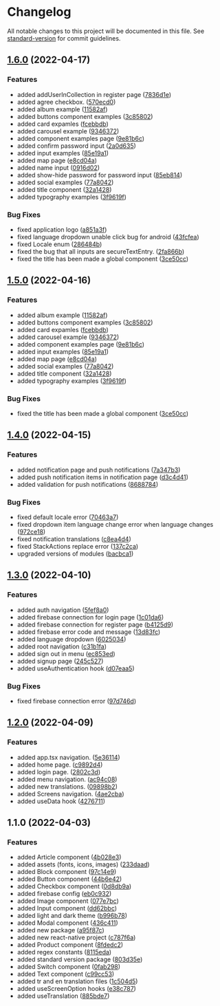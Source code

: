 # Changelog

All notable changes to this project will be documented in this file. See [standard-version](https://github.com/conventional-changelog/standard-version) for commit guidelines.

## [1.6.0](https://github.com/AyberkCakar/react-native-expo-starter-kit/compare/v1.4.0...v1.6.0) (2022-04-17)


### Features

* added addUserInCollection in register page ([7836d1e](https://github.com/AyberkCakar/react-native-expo-starter-kit/commit/7836d1e7bca8f7ba9dc6776cc25d09a0e2886a8e))
* added agree checkbox. ([570ecd0](https://github.com/AyberkCakar/react-native-expo-starter-kit/commit/570ecd0d341749558274b57433d7160615ef2710))
* added album example ([11582af](https://github.com/AyberkCakar/react-native-expo-starter-kit/commit/11582af5aa70d0a9b4e68ab9b214d07671541549))
* added buttons component examples ([3c85802](https://github.com/AyberkCakar/react-native-expo-starter-kit/commit/3c85802458e4bbbf6d01da0dc7003c7ebe3a85a9))
* added card expamles ([fcebbdb](https://github.com/AyberkCakar/react-native-expo-starter-kit/commit/fcebbdba8c9f08f076a147ac61607bb393835141))
* added carousel example ([9346372](https://github.com/AyberkCakar/react-native-expo-starter-kit/commit/93463723bf12f784bbdc4080ac765eaa11657f12))
* added component examples page ([9e81b6c](https://github.com/AyberkCakar/react-native-expo-starter-kit/commit/9e81b6c89230ac72082907c7c3d3c8d59cb091fb))
* added confirm password input ([2a0d635](https://github.com/AyberkCakar/react-native-expo-starter-kit/commit/2a0d635770d0d9e33720784311717ec1086606ee))
* added input examples ([85e19a1](https://github.com/AyberkCakar/react-native-expo-starter-kit/commit/85e19a17c43bb36350aa3ef0997169b64767507e))
* added map page ([e8cd04a](https://github.com/AyberkCakar/react-native-expo-starter-kit/commit/e8cd04a3fdc63347c4bb3eb5e1ac2f78a9c7118d))
* added name input ([0916d02](https://github.com/AyberkCakar/react-native-expo-starter-kit/commit/0916d0260c106c42085c2d07af0b5d19d2eedb9e))
* added show-hide password  for password input ([85eb814](https://github.com/AyberkCakar/react-native-expo-starter-kit/commit/85eb814254eec71c3d1ba8fed3e8db3993d66951))
* added social examples ([77a8042](https://github.com/AyberkCakar/react-native-expo-starter-kit/commit/77a80427f3fe60e3059abcacc47b3fc61b8440cb))
* added title component ([32a1428](https://github.com/AyberkCakar/react-native-expo-starter-kit/commit/32a142851a9ed740e29d51a62280977f5c4370f6))
* added typography examples ([3f9619f](https://github.com/AyberkCakar/react-native-expo-starter-kit/commit/3f9619f318583b1f1c14ebe762cf07910354f4f0))


### Bug Fixes

* fixed application logo ([a851a3f](https://github.com/AyberkCakar/react-native-expo-starter-kit/commit/a851a3f3df4f5c6a99505ab380ab72764be015f0))
* fixed language dropdown unable click bug for android ([43fcfea](https://github.com/AyberkCakar/react-native-expo-starter-kit/commit/43fcfea17c26554297a58c1bb64fe5a9e10951e8))
* fixed Locale enum ([286484b](https://github.com/AyberkCakar/react-native-expo-starter-kit/commit/286484b3f557fbdead4f72670fbf73dbdbf93269))
* fixed the bug that all inputs are secureTextEntry. ([2fa866b](https://github.com/AyberkCakar/react-native-expo-starter-kit/commit/2fa866b0a8f2542c550da258c3ce0d07d8274d06))
* fixed the title has been made a global component ([3ce50cc](https://github.com/AyberkCakar/react-native-expo-starter-kit/commit/3ce50cc8da27dbd5ee2b73eb9221ec3250ea0a48))

## [1.5.0](https://github.com/AyberkCakar/react-native-expo-starter-kit/compare/v1.4.0...v1.5.0) (2022-04-16)


### Features

* added album example ([11582af](https://github.com/AyberkCakar/react-native-expo-starter-kit/commit/11582af5aa70d0a9b4e68ab9b214d07671541549))
* added buttons component examples ([3c85802](https://github.com/AyberkCakar/react-native-expo-starter-kit/commit/3c85802458e4bbbf6d01da0dc7003c7ebe3a85a9))
* added card expamles ([fcebbdb](https://github.com/AyberkCakar/react-native-expo-starter-kit/commit/fcebbdba8c9f08f076a147ac61607bb393835141))
* added carousel example ([9346372](https://github.com/AyberkCakar/react-native-expo-starter-kit/commit/93463723bf12f784bbdc4080ac765eaa11657f12))
* added component examples page ([9e81b6c](https://github.com/AyberkCakar/react-native-expo-starter-kit/commit/9e81b6c89230ac72082907c7c3d3c8d59cb091fb))
* added input examples ([85e19a1](https://github.com/AyberkCakar/react-native-expo-starter-kit/commit/85e19a17c43bb36350aa3ef0997169b64767507e))
* added map page ([e8cd04a](https://github.com/AyberkCakar/react-native-expo-starter-kit/commit/e8cd04a3fdc63347c4bb3eb5e1ac2f78a9c7118d))
* added social examples ([77a8042](https://github.com/AyberkCakar/react-native-expo-starter-kit/commit/77a80427f3fe60e3059abcacc47b3fc61b8440cb))
* added title component ([32a1428](https://github.com/AyberkCakar/react-native-expo-starter-kit/commit/32a142851a9ed740e29d51a62280977f5c4370f6))
* added typography examples ([3f9619f](https://github.com/AyberkCakar/react-native-expo-starter-kit/commit/3f9619f318583b1f1c14ebe762cf07910354f4f0))


### Bug Fixes

* fixed the title has been made a global component ([3ce50cc](https://github.com/AyberkCakar/react-native-expo-starter-kit/commit/3ce50cc8da27dbd5ee2b73eb9221ec3250ea0a48))

## [1.4.0](https://github.com/AyberkCakar/react-native-expo-starter-kit/compare/v1.3.0...v1.4.0) (2022-04-15)


### Features

* added notification page and push notifications ([7a347b3](https://github.com/AyberkCakar/react-native-expo-starter-kit/commit/7a347b33283c146cdd609a6346ce5301af94923d))
* added push notification items in notification page ([d3c4d41](https://github.com/AyberkCakar/react-native-expo-starter-kit/commit/d3c4d414b89f495431472a5ba6180f757ff94dca))
* added validation for push notifications ([8688784](https://github.com/AyberkCakar/react-native-expo-starter-kit/commit/8688784e2eaa335cf66bdcbf8e8f2e5cb6ca5a4c))


### Bug Fixes

* fixed default locale error ([70463a7](https://github.com/AyberkCakar/react-native-expo-starter-kit/commit/70463a7ed4563ab52db5b7518c325019b402a6e8))
* fixed dropdown item language change error when language changes ([972ce18](https://github.com/AyberkCakar/react-native-expo-starter-kit/commit/972ce18c1e82f4da547e1f8e98896f110f709e47))
* fixed notification translations ([c8ea4d4](https://github.com/AyberkCakar/react-native-expo-starter-kit/commit/c8ea4d4e938ba5de59100cc9a702007ba9f0366d))
* fixed StackActions replace error ([137c2ca](https://github.com/AyberkCakar/react-native-expo-starter-kit/commit/137c2ca9a5767d7be40672023c327c113d07f1e9))
* upgraded versions of modules ([bacbca1](https://github.com/AyberkCakar/react-native-expo-starter-kit/commit/bacbca1fb2193e66f0b6b4557be3bb4b04611b04))

## [1.3.0](https://github.com/AyberkCakar/react-native-expo-starter-kit/compare/v1.2.0...v1.3.0) (2022-04-10)


### Features

* added auth navigation ([5fef8a0](https://github.com/AyberkCakar/react-native-expo-starter-kit/commit/5fef8a02b7b1b80db288927a5e3bab03690284ab))
* added firebase connection for login page ([1c01da6](https://github.com/AyberkCakar/react-native-expo-starter-kit/commit/1c01da6e476a90f2a44eabe6b58ba81fb3d5dd2b))
* added firebase connection for register page ([b4125d9](https://github.com/AyberkCakar/react-native-expo-starter-kit/commit/b4125d9e6f29d20b12bbb5f36187a12c6e184d93))
* added firebase error code and message ([13d83fc](https://github.com/AyberkCakar/react-native-expo-starter-kit/commit/13d83fc0d4d8f19f61963f8a82d009a81aed4be9))
* added language dropdown ([6025034](https://github.com/AyberkCakar/react-native-expo-starter-kit/commit/6025034674a37b2ee261d02e709b63a06c236fac))
* added root navigation ([c31b1fa](https://github.com/AyberkCakar/react-native-expo-starter-kit/commit/c31b1fa5a8b300ae5b8d2fb46ef5ee2e1d030e53))
* added sign out in menu ([ec853ed](https://github.com/AyberkCakar/react-native-expo-starter-kit/commit/ec853ed818ff8ec5650b7226cd5f62efeec942ab))
* added signup page ([245c527](https://github.com/AyberkCakar/react-native-expo-starter-kit/commit/245c5270ad2581555f1ca28740f67e9d6d6c9963))
* added useAuthentication hook ([d07eaa5](https://github.com/AyberkCakar/react-native-expo-starter-kit/commit/d07eaa5ff8c31ef00a51f47d1ba04ea83580b482))


### Bug Fixes

* fixed firebase connection error ([97d746d](https://github.com/AyberkCakar/react-native-expo-starter-kit/commit/97d746d114188276b586d62dbe7ccd2cd32b8079))

## [1.2.0](https://github.com/AyberkCakar/react-native-expo-starter-kit/compare/v1.1.0...v1.2.0) (2022-04-09)


### Features

* added app.tsx navigation. ([5e36114](https://github.com/AyberkCakar/react-native-expo-starter-kit/commit/5e36114f56d00a75335df615c95edce53e16fb7e))
* added home page. ([c9892d4](https://github.com/AyberkCakar/react-native-expo-starter-kit/commit/c9892d49756907a0cb0f1d68cdd782d14fe0aa1c))
* added login page. ([2802c3d](https://github.com/AyberkCakar/react-native-expo-starter-kit/commit/2802c3d9052f67b987cfed2848f789901c651f18))
* added menu navigation. ([ac94c08](https://github.com/AyberkCakar/react-native-expo-starter-kit/commit/ac94c0821e0382dc493c80c436d267437a2a14d3))
* added new translations. ([09898b2](https://github.com/AyberkCakar/react-native-expo-starter-kit/commit/09898b2d770e3c18d7e2fd478e4c49c4362afdb6))
* added Screens navigation. ([4ae2cba](https://github.com/AyberkCakar/react-native-expo-starter-kit/commit/4ae2cba5e08e39c46b3016e5741bc8fa4e1dcd1f))
* added useData hook ([4276711](https://github.com/AyberkCakar/react-native-expo-starter-kit/commit/4276711a5d8b4531b8e609c674adcb2a16c36c09))

## 1.1.0 (2022-04-03)


### Features

* added Article component ([4b028e3](https://github.com/AyberkCakar/react-native-expo-starter-kit/commit/4b028e34ffadae21d3509d3bc9f18c03522eb033))
* added assets (fonts, icons, images) ([233daad](https://github.com/AyberkCakar/react-native-expo-starter-kit/commit/233daaddf47e64ca64d56ba2aa09499932253797))
* added Block component ([97c14e9](https://github.com/AyberkCakar/react-native-expo-starter-kit/commit/97c14e9f1396151c16c2eb7a184e054c3bde4d07))
* added Button component ([44b6e42](https://github.com/AyberkCakar/react-native-expo-starter-kit/commit/44b6e42e8ec8364ecf0f22773f777735ef81e8f6))
* added Checkbox component ([0d8db9a](https://github.com/AyberkCakar/react-native-expo-starter-kit/commit/0d8db9a66f5eab6f5cfa4458959f1809d2d45496))
* added firebase config ([eb0c932](https://github.com/AyberkCakar/react-native-expo-starter-kit/commit/eb0c93231e6647dd8ba23ae94db9f258212a69d3))
* added Image component ([077e7bc](https://github.com/AyberkCakar/react-native-expo-starter-kit/commit/077e7bc4aba8c1f961eba5c8b03548b2545a7a90))
* added Input component ([dd62bbc](https://github.com/AyberkCakar/react-native-expo-starter-kit/commit/dd62bbcb45800f6e0cdf4544412fcd22d7e5b694))
* added light and dark theme ([b996b78](https://github.com/AyberkCakar/react-native-expo-starter-kit/commit/b996b785ce4a08459d7065809483c6bbd71cfdb7))
* added Modal component ([436c411](https://github.com/AyberkCakar/react-native-expo-starter-kit/commit/436c411ed820b9ad9aec717b6bc37a67c26d5596))
* added new package ([a95f87c](https://github.com/AyberkCakar/react-native-expo-starter-kit/commit/a95f87c8b0ab56ff0e2d17e4b168647c37ec5000))
* added new react-native project ([c787f6a](https://github.com/AyberkCakar/react-native-expo-starter-kit/commit/c787f6a62203ffebe1237af89c911a079e5848d0))
* added Product component ([8fdedc2](https://github.com/AyberkCakar/react-native-expo-starter-kit/commit/8fdedc252497e0d19f6b1f5f4002c42b423c3f90))
* added regex constants ([8115eda](https://github.com/AyberkCakar/react-native-expo-starter-kit/commit/8115edac50805182c5c47fd2d4ebf8855dc4f77e))
* added standard version package ([803d35e](https://github.com/AyberkCakar/react-native-expo-starter-kit/commit/803d35e3efd94a42660cfaa94c0ab863de30ed80))
* added Switch component ([0fab298](https://github.com/AyberkCakar/react-native-expo-starter-kit/commit/0fab298c43cdf079c5101598c1b634f71768a476))
* added Text component ([c99cc53](https://github.com/AyberkCakar/react-native-expo-starter-kit/commit/c99cc53f2aaa8c6ef815fd82deee87abec9a8246))
* added tr and en translation files ([1c504d5](https://github.com/AyberkCakar/react-native-expo-starter-kit/commit/1c504d560880e142e26b45fbd1aa9636e461424d))
* added useScreenOption hooks ([e38c787](https://github.com/AyberkCakar/react-native-expo-starter-kit/commit/e38c78777de05a94455ad43e96d80262b3857005))
* added useTranslation ([885bde7](https://github.com/AyberkCakar/react-native-expo-starter-kit/commit/885bde710f30dbe2585d455d632ea8206a802d36))
